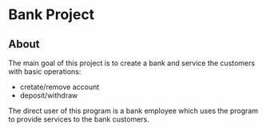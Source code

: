 # Bank Project

## About

The main goal of this project is to create a bank and service the customers with basic operations: 
- cretate/remove account
- deposit/withdraw

The direct user of this program is a bank employee which uses the program to provide services to the bank customers.

